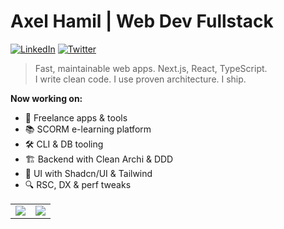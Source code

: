 # Axel Hamil | Web Dev Fullstack  
[![LinkedIn](https://img.shields.io/badge/LinkedIn-0A66C2?style=flat-square&logo=linkedin&logoColor=white)](https://linkedin.com/in/axelhamilcaro)
[![Twitter](https://img.shields.io/badge/Twitter-1DA1F2?style=flat-square&logo=twitter&logoColor=white)](https://twitter.com/axel_hamil)

> Fast, maintainable web apps. Next.js, React, TypeScript.  
> I write clean code. I use proven architecture. I ship.

**Now working on:**
- 🚀 Freelance apps & tools  
- 📚 SCORM e-learning platform  
- 🛠️ CLI & DB tooling  
- 🏗️ Backend with Clean Archi & DDD  
- 🎨 UI with Shadcn/UI & Tailwind  
- 🔍 RSC, DX & perf tweaks  

<div align="center">
  <table>
    <tr>
      <td>
        <img src="https://github-readme-stats.vercel.app/api?username=axelhamil&show_icons=true&theme=gruvbox&hide_border=true&bg_color=f7f3e9&title_color=8b4513&text_color=5d4e37&icon_color=cd853f" />
      </td>
      <td>
        <img src="https://streak-stats.github-readme-streak-stats.app/api?user=axelhamil&theme=gruvbox&hide_border=true&background=f7f3e9&stroke=8b4513&ring=cd853f&fire=d2691e&currStreakLabel=5d4e37&sideLabels=5d4e37&currStreakNum=8b4513&sideNums=8b4513" />
      </td>
    </tr>
  </table>
</div>

<img src="https://komarev.com/ghpvc/?username=axelhamil&style=flat-square&color=f7f3e9&label=" width="1" height="1" />
